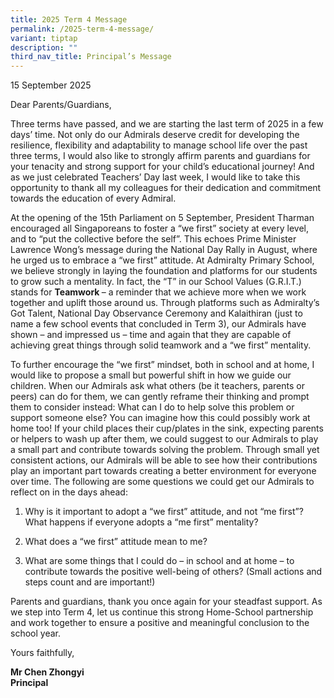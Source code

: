 ```yaml
---
title: 2025 Term 4 Message
permalink: /2025-term-4-message/
variant: tiptap
description: ""
third_nav_title: Principal’s Message
---
```

<p>15 September 2025</p>
<p>Dear Parents/Guardians,</p>
<p>Three terms have passed, and we are starting the last term of 2025 in
a few days’ time. Not only do our Admirals deserve credit for developing
the resilience, flexibility and adaptability to manage school life over
the past three terms, I would also like to strongly affirm parents and
guardians for your tenacity and strong support for your child’s educational
journey! And as we just celebrated Teachers’ Day last week, I would like
to take this opportunity to thank all my colleagues for their dedication
and commitment towards the education of every Admiral.</p>
<p>At the opening of the 15th Parliament on 5 September, President Tharman
encouraged all Singaporeans to foster a “we first” society at every level,
and to “put the collective before the self”. This echoes Prime Minister
Lawrence Wong’s message during the National Day Rally in August, where
he urged us to embrace a “we first” attitude. At Admiralty Primary School,
we believe strongly in laying the foundation and platforms for our students
to grow such a mentality. In fact, the “T” in our School Values (G.R.I.T.)
stands for <strong>Teamwork </strong>– a reminder that we achieve more when
we work together and uplift those around us. Through platforms such as
Admiralty’s Got Talent, National Day Observance Ceremony and Kalaithiran
(just to name a few school events that concluded in Term 3), our Admirals
have shown – and impressed us – time and again that they are capable of
achieving great things through solid teamwork and a “we first” mentality.</p>
<p>To further encourage the “we first” mindset, both in school and at home,
I would like to propose a small but powerful shift in how we guide our
children. When our Admirals ask what others (be it teachers, parents or
peers) can do for them, we can gently reframe their thinking and prompt
them to consider instead: What can I do to help solve this problem or support
someone else? You can imagine how this could possibly work at home too!
If your child places their cup/plates in the sink, expecting parents or
helpers to wash up after them, we could suggest to our Admirals to play
a small part and contribute towards solving the problem. Through small
yet consistent actions, our Admirals will be able to see how their contributions
play an important part towards creating a better environment for everyone
over time. The following are some questions we could get our Admirals to
reflect on in the days ahead:</p>
<ol data-tight="true" class="tight">
<li>
<p>Why is it important to adopt a “we first” attitude, and not “me first”?
What happens if everyone adopts a “me first” mentality?</p>
</li>
<li>
<p>What does a “we first” attitude mean to me?</p>
</li>
<li>
<p>What are some things that I could do – in school and at home – to contribute
towards the positive well-being of others? (Small actions and steps count
and are important!)</p>
</li>
</ol>
<p>Parents and guardians, thank you once again for your steadfast support.
As we step into Term 4, let us continue this strong Home-School partnership
and work together to ensure a positive and meaningful conclusion to the
school year.</p>
<p></p>
<p>Yours faithfully,</p>
<p><strong>Mr Chen Zhongyi </strong>
<br><strong>Principal</strong>
</p>
<p></p>